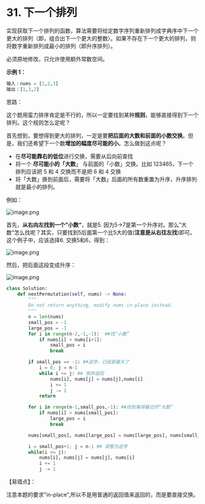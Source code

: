 # 31. 下一个排列

实现获取下一个排列的函数，算法需要将给定数字序列重新排列成字典序中下一个更大的排列（即，组合出下一个更大的整数）。如果不存在下一个更大的排列，则将数字重新排列成最小的排列（即升序排列）。

必须原地修改，只允许使用额外常数空间。

**示例 1：**

```python
输入：nums = [1,2,3]
输出：[1,3,2]
```

思路：

这个题用蛮力排序肯定是不行的，所以一定要找到某种**规则**，能够直接得到下一个排列。这个规则怎么定呢？

首先想到，要想得到更大的排列，一定是要**把后面的大数和前面的小数交换**。但是，我们还希望下一个数**增加的幅度尽可能的小**。怎么做到这点呢？

- 在**尽可能靠右的低位**进行交换，需要从后向前查找
- 将一个 **尽可能小的「大数**」 与前面的「小数」交换。比如 123465，下一个排列应该把 5 和 4 交换而不是把 6 和 4 交换
- 将「大数」换到前面后，需要将「大数」后面的所有数重置为升序，升序排列就是最小的排列。

例如：

![image.png](https://pic.leetcode-cn.com/6e8c9822771be77c6f34cd3086153984eec386fb8376e09e36132ac36bb9cd6f-image.png)

首先，**从右向左找到一个”小数“**，就是5. 因为5->7是第一个升序对。那么”大数“怎么找呢？其实，只要找到5后面第一个比5大的值(**注意是从右往左找**)即可。这个例子中，应该选择6. 交换5和6，得到：

![image.png](https://pic.leetcode-cn.com/eb1470fd9942da6d2ab4855d13dfadcb715b629b4ea9cba0edfe2d1298744186-image.png)

然后，把后面这段变成升序：

![image.png](https://pic.leetcode-cn.com/9d627a4ffda635bbf0c4fcdb7b1359c557db8e1c300ab54383a0bc89f6763c18-image.png)



```python
class Solution:
    def nextPermutation(self, nums) -> None:
        """
        Do not return anything, modify nums in-place instead.
        """
        n = len(nums)
        small_pos = -1
        large_pos = -1
        for i in range(n-2,-1,-1):  ##找“小数”
            if nums[i] < nums[i+1]:
                small_pos = i
                break

        if small_pos == -1: ##逆序，已经是最大了
            i = 0; j = n-1
            while i <= j: ## 倒序返回
                nums[i], nums[j] = nums[j],nums[i]
                i += 1
                j -= 1
            return 

        for i in range(n-1,small_pos,-1): ##找到离得最近的“大数”
            if nums[i] > nums[small_pos]:
                large_pos = i
                break

        nums[small_pos], nums[large_pos] = nums[large_pos], nums[small_pos]

        i = small_pos+1; j = n-1 ## 调整为逆序
        while(i <= j):
            nums[i], nums[j] = nums[j], nums[i]
            i += 1
            j -= 1
```

【易错点】：

注意本题的要求"in-place",所以不是用普通的返回值来返回的，而是要直接交换。

